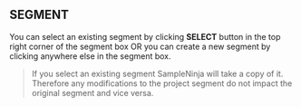 ## SEGMENT

You can select an existing segment by clicking **SELECT** button in the top right corner of the segment box OR you can create a new segment by clicking anywhere else in the segment box.

> If you select an existing segment SampleNinja will take a copy of it. Therefore any modifications to the project segment do not impact the original segment and vice versa. 
